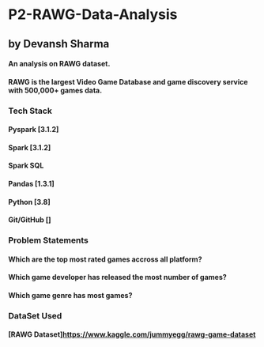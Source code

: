 # P2-RAWG-Data-Analysis
## by Devansh Sharma
#### An analysis on RAWG dataset.

#### RAWG is the largest Video Game Database and game discovery service with 500,000+ games data.

### Tech Stack
#### Pyspark [3.1.2]
#### Spark [3.1.2]
#### Spark SQL
#### Pandas [1.3.1]
#### Python [3.8]
#### Git/GitHub []
### Problem Statements
#### Which are the top most rated games accross all platform?
#### Which game developer has released the most number of games?
#### Which game genre has most games?


### DataSet Used
#### [RAWG Dataset]https://www.kaggle.com/jummyegg/rawg-game-dataset


